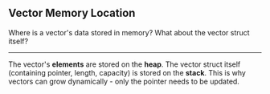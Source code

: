 ## Vector Memory Location

Where is a vector's data stored in memory? What about the vector struct itself?

---

The vector's **elements** are stored on the **heap**. The vector struct itself (containing pointer, length, capacity) is stored on the **stack**. This is why vectors can grow dynamically - only the pointer needs to be updated.

